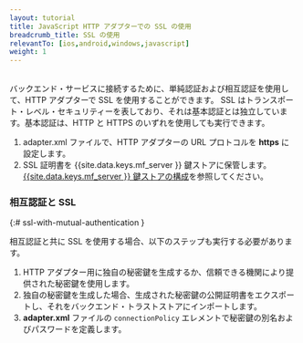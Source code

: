 ```yaml
---
layout: tutorial
title: JavaScript HTTP アダプターでの SSL の使用
breadcrumb_title: SSL の使用
relevantTo: [ios,android,windows,javascript]
weight: 1
---
```

<!-- NLS_CHARSET=UTF-8 -->
<br/>
バックエンド・サービスに接続するために、単純認証および相互認証を使用して、HTTP アダプターで SSL を使用することができます。  
SSL はトランスポート・レベル・セキュリティーを表しており、それは基本認証とは独立しています。基本認証は、HTTP と HTTPS のいずれを使用しても実行できます。

1. adapter.xml ファイルで、HTTP アダプターの URL プロトコルを <b>https</b> に設定します。
2. SSL 証明書を {{site.data.keys.mf_server }} 鍵ストアに保管します。[{{site.data.keys.mf_server }} 鍵ストアの構成](../../../../authentication-and-security/configuring-the-mobilefirst-server-keystore/)を参照してください。

### 相互認証と SSL
{:# ssl-with-mutual-authentication }

相互認証と共に SSL を使用する場合、以下のステップも実行する必要があります。

1. HTTP アダプター用に独自の秘密鍵を生成するか、信頼できる機関により提供された秘密鍵を使用します。
2. 独自の秘密鍵を生成した場合、生成された秘密鍵の公開証明書をエクスポートし、それをバックエンド・トラストストアにインポートします。
3. **adapter.xml** ファイルの `connectionPolicy` エレメントで秘密鍵の別名およびパスワードを定義します。 
